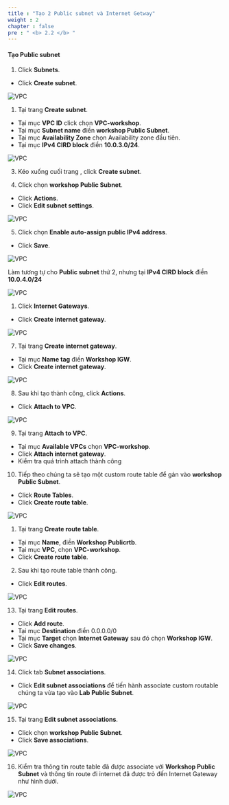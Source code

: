 ```yaml
---
title : "Tạo 2 Public subnet và Internet Getway"
weight : 2
chapter : false
pre : " <b> 2.2 </b> "
---
```


#### Tạo Public subnet

1. Click **Subnets**.
  + Click **Create subnet**.

![VPC](/images/1.intro/CreateSubnet.png)

1. Tại trang **Create subnet**.
  + Tại mục **VPC ID** click chọn **VPC-workshop**.
  + Tại mục **Subnet name** điền **workshop Public Subnet**.
  + Tại mục **Availability Zone** chọn Availability zone đầu tiên.
  + Tại mục **IPv4 CIRD block** điền **10.0.3.0/24**.

![VPC](/images/1.intro/CreateSubnetScreen.png)

3. Kéo xuống cuối trang , click **Create subnet**.

4. Click chọn **workshop Public Subnet**.
  + Click **Actions**.
  + Click **Edit subnet settings**.

![VPC](/images/1.intro/EditSubnet.png)

5. Click chọn **Enable auto-assign public IPv4 address**.
  + Click **Save**.

![VPC](/images/1.intro/SaveSettingSubnet.png)

Làm tương tự cho **Public subnet** thứ 2, nhưng tại **IPv4 CIRD block** điền **10.0.4.0/24**

![VPC](/images/1.intro/CreateSubnet2.png)

1. Click **Internet Gateways**.
  + Click **Create internet gateway**.
  
![VPC](/images/1.intro/IGW.png)

7. Tại trang **Create internet gateway**.
  + Tại mục **Name tag** điền **Workshop IGW**.
  + Click **Create internet gateway**.
  
![VPC](/images/1.intro/CreateIGW.png)

8. Sau khi tạo thành công, click **Actions**.
  + Click **Attach to VPC**.
 
![VPC](/images/1.intro/AttachToVPC.png)

9. Tại trang **Attach to VPC**.
  + Tại mục **Available VPCs** chọn **VPC-workshop**.
  + Click **Attach internet gateway**.
  + Kiểm tra quá trình attach thành công 

10. Tiếp theo chúng ta sẽ tạo một custom route table để gán vào **workshop Public Subnet**.
  + Click **Route Tables**.
  + Click **Create route table**.

![VPC](/images/1.intro/Route.png)

1.  Tại trang **Create route table**.
  + Tại mục **Name**, điền **Workshop Publicrtb**.
  + Tại mục **VPC**, chọn **VPC-workshop**.
  + Click **Create route table**.

2.  Sau khi tạo route table thành công.
  + Click **Edit routes**.
  
![VPC](/images/1.intro/EditRoute.png)

13. Tại trang **Edit routes**.
  + Click **Add route**.
  + Tại mục **Destination** điền 0.0.0.0/0
  + Tại mục **Target** chọn **Internet Gateway** sau đó chọn **Workshop IGW**.
  + Click **Save changes**.

![VPC](/images/1.intro/EditRoute1.png)

14. Click tab **Subnet associations**.
  + Click **Edit subnet associations** để tiến hành associate custom routable chúng ta vừa tạo vào **Lab Public Subnet**.


![VPC](/images/1.intro/EditAssociations.png)

15. Tại trang **Edit subnet associations**. 
  + Click chọn **workshop Public Subnet**.
  + Click **Save associations**.

![VPC](/images/1.intro/SaveAss.png)

16. Kiểm tra thông tin route table đã được associate với **Workshop Public Subnet** và thông tin route đi internet đã được trỏ đến Internet Gateway như hình dưới.


![VPC](/TrungHieuIT.github.io-workshop/static/images/1.intro/CheckAss.png)
